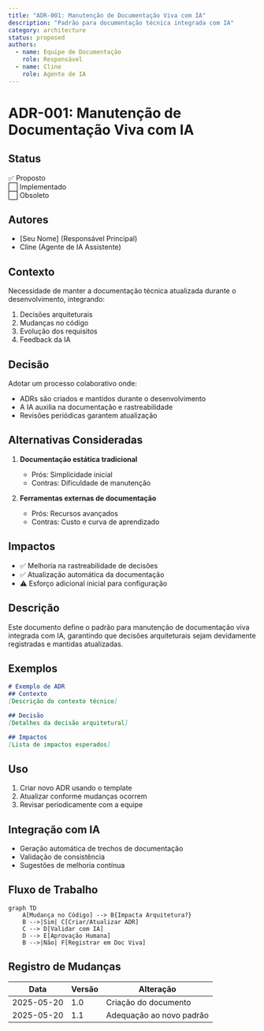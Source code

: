 ```yaml
---
title: "ADR-001: Manutenção de Documentação Viva com IA"
description: "Padrão para documentação técnica integrada com IA"
category: architecture
status: proposed
authors:
  - name: Equipe de Documentação
    role: Responsável
  - name: Cline
    role: Agente de IA
---
```


<!-- TEMPLATE: adr-template-v2.md -->

# ADR-001: Manutenção de Documentação Viva com IA

## Status
✅ Proposto  
⬜ Implementado  
⬜ Obsoleto

## Autores
- [Seu Nome] (Responsável Principal)
- Cline (Agente de IA Assistente)

## Contexto
Necessidade de manter a documentação técnica atualizada durante o desenvolvimento, integrando:
1. Decisões arquiteturais
2. Mudanças no código
3. Evolução dos requisitos
4. Feedback da IA

## Decisão
Adotar um processo colaborativo onde:
- ADRs são criados e mantidos durante o desenvolvimento
- A IA auxilia na documentação e rastreabilidade
- Revisões periódicas garantem atualização

## Alternativas Consideradas
1. **Documentação estática tradicional**
   - Prós: Simplicidade inicial
   - Contras: Dificuldade de manutenção

2. **Ferramentas externas de documentação**
   - Prós: Recursos avançados
   - Contras: Custo e curva de aprendizado

## Impactos
- ✅ Melhoria na rastreabilidade de decisões
- ✅ Atualização automática da documentação
- ⚠️ Esforço adicional inicial para configuração

## Descrição
Este documento define o padrão para manutenção de documentação viva integrada com IA, garantindo que decisões arquiteturais sejam devidamente registradas e mantidas atualizadas.

## Exemplos
```markdown
# Exemplo de ADR
## Contexto
[Descrição do contexto técnico]

## Decisão
[Detalhes da decisão arquitetural]

## Impactos
[Lista de impactos esperados]
```

## Uso
1. Criar novo ADR usando o template
2. Atualizar conforme mudanças ocorrem
3. Revisar periodicamente com a equipe

## Integração com IA
- Geração automática de trechos de documentação
- Validação de consistência
- Sugestões de melhoria contínua

## Fluxo de Trabalho
```mermaid
graph TD
    A[Mudança no Código] --> B{Impacta Arquitetura?}
    B -->|Sim| C[Criar/Atualizar ADR]
    C --> D[Validar com IA]
    D --> E[Aprovação Humana]
    B -->|Não| F[Registrar em Doc Viva]
```

## Registro de Mudanças
| Data       | Versão | Alteração               |
|------------|--------|-------------------------|
| 2025-05-20 | 1.0    | Criação do documento    |
| 2025-05-20 | 1.1    | Adequação ao novo padrão |
